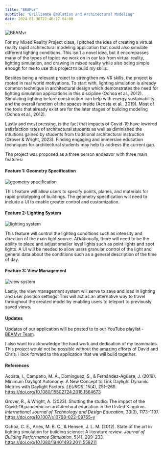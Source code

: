 ```yaml
---
title: "BEAMvr"
subtitle: "Brilliance Emulation and Architectural Modeling"
date: 2024-01-30T22:46:17-04:00
---
```


![BEAMvr](/images/BEAM.png)

For my Mixed Reality Project class, I pitched the idea of creating a virtual reality rapid architectural modeling application that could also simulate different lighting conditions. This isn't a novel idea, but it encompasses many of the types of topics we work on in our lab from virtual reality, lighting simulation, and drawing in mixed reality while also being simple enough for me to use this project to build my skills. 

Besides being a relevant project to strengthen my VR skills, the project is rooted in real world motivations. To start with, lighting simulation is already common technique in architectural design which demonstrates the need for lighting simulation applications in this discipline (Ochoa et al., 2012). Simulating lighting before construction can help with energy sustainability and the overall function of the spaces inside (Acosta et al., 2019). Most of the tools that already exist are for the later stages of building modeling (Ochoa et al., 2012). 

Lastly and most pressing, is the fact that impacts of Covid-19 have lowered satisfaction rates of architectural students as well as diminished the intuitions gained by students from traditional architectural instruction (Grover & Wright, 2023). Finding engaging and immersive education techniques for architectural students may help to address the current gap.



The project was proposed as a three person endeavor with three main features:

#### Feature 1: Geometry Specification

![geometry specification](/images/geometry-specification.png)

This feature will allow users to specify points, planes, and materials for rapid prototyping of buildings.
The geometry specification will need to include a UI to enable greater control and customization. 


#### Feature 2: Lighting System

![lighting system](/images/lighting-feature.png)

This feature will control the lighting conditions such as intensity and direction of the main light source. ADditionally, there will need to be the ability to place and adjust smaller level lights such as point lights and spot lights.
A UI will be needed to allow users granular control of the light and general data about the conditions such as a general description of the time of day.


#### Feature 3: View Management 

![view system](/images/view-system.png)

Lastly, the view management system will serve to save and load in lighting and user position settings.
This will act as an alternative way to travel throughout the created model by enabling users to teleport to previously saved views.

#### Updates

Updates of our application will be posted to to our YouTube playlist - [BEAMvr Team](https://www.youtube.com/playlist?list=PLoMe3X7YF4tEMv7MknpgYQEAI3ZAWuvhM).

I also want to acknowledge the hard work and dedication of my teammates. This project would not be possible without the amazing efforts of David and Chris. I look forward to the application that we will build together.

#### References

Acosta, I., Campano, M. Á., Domínguez, S., & Fernández-Agüera, J. (2019). Minimum Daylight Autonomy: A New Concept to Link Daylight Dynamic Metrics with Daylight Factors. *LEUKOS*, 15(4), 251–269. https://doi.org/10.1080/15502724.2018.1564673

Grover, R., & Wright, A. (2023). Shutting the studio: The impact of the Covid-19 pandemic on architectural education in the United Kingdom. *International Journal of Technology and Design Education*, 33(3), 1173–1197. https://doi.org/10.1007/s10798-022-09765-y

Ochoa, C. E., Aries, M. B. C., & Hensen, J. L. M. (2012). State of the art in lighting simulation for building science: A literature review. *Journal of Building Performance Simulation*, 5(4), 209–233. https://doi.org/10.1080/19401493.2011.558211

